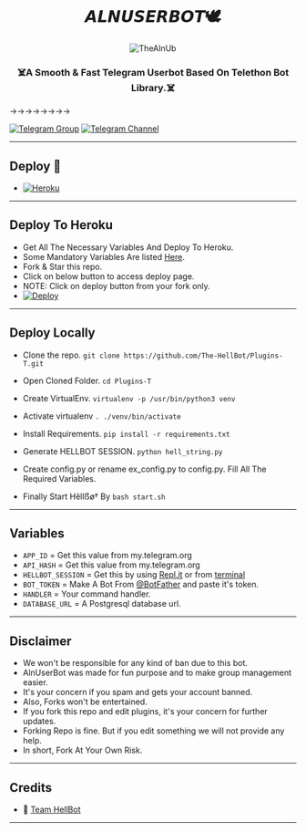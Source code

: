 <h1 align="center">
  <b>𝘼𝙇𝙉𝙐𝙎𝙀𝙍𝘽𝙊𝙏🕊️</b>
</h1>

<p align="center">
  <img src="https://te.legra.ph/file/1a0daf48e7b9b704dab70.jpg" alt="TheAlnUb">
</p>


  
</h6>

<h3 align="center">
  <b>☠️A Smooth & Fast Telegram Userbot Based On Telethon Bot Library.☠️</b>
</h3>

→→→→→→→→


[![Telegram Group](https://img.shields.io/badge/Telegram-Group-white?&style=social&logo=telegram)](https://t.me/AlnSupportGroup)
[![Telegram Channel](https://img.shields.io/badge/Telegram-Channel-white?&style=social&logo=telegram)](https://t.me/AlnUserBot)

------
## Deploy 🚀
- [![Heroku](https://img.shields.io/badge/AlnUserBot-Deploy%20To%20Heroku-black?style=for-the-badge&logo=heroku)](#Deploy-To-Heroku)


------
## Deploy To Heroku
- Get All The Necessary Variables And Deploy To Heroku.
- Some Mandatory Variables Are listed [Here](#Variables).
- Fork & Star this repo.
- Click on below button to access deploy page.
- NOTE: Click on deploy button from your fork only.
- [![Deploy](https://www.herokucdn.com/deploy/button.svg)](https://heroku.com/deploy)




------
## Deploy Locally

- Clone the repo. 
`git clone https://github.com/The-HellBot/Plugins-T.git`

- Open Cloned Folder.
`cd Plugins-T`

- Create VirtualEnv.
`virtualenv -p /usr/bin/python3 venv`

- Activate virtualenv
`. ./venv/bin/activate`

- Install Requirements.
`pip install -r requirements.txt`

- Generate HELLBOT SESSION.
`python hell_string.py`

- Create config.py or rename ex_config.py to config.py. Fill All The Required Variables.

- Finally Start Hêllẞø† By
`bash start.sh`

------
## Variables

- `APP_ID`  =  Get this value from my.telegram.org
- `API_HASH`  =  Get this value from my.telegram.org
- `HELLBOT_SESSION`  =  Get this by using [Repl.it](#Repl) or from [terminal](#Terminal)
- `BOT_TOKEN`  =  Make A Bot From [@BotFather](https://t.me/botfather) and paste it's token.
- `HANDLER`  =  Your command handler.
- `DATABASE_URL`  =  A Postgresql database url.



 
------
## Disclaimer
- We won't be responsible for any kind of ban due to this bot.
- AlnUserBot was made for fun purpose and to make group management easier.
- It's your concern if you spam and gets your account banned.
- Also, Forks won't be entertained.
- If you fork this repo and edit plugins, it's your concern for further updates.
- Forking Repo is fine. But if you edit something we will not provide any help.
- In short, Fork At Your Own Risk.




------
## Credits


- 🖤 [Team HellBot](https://github.com/The-HellBot)

------
